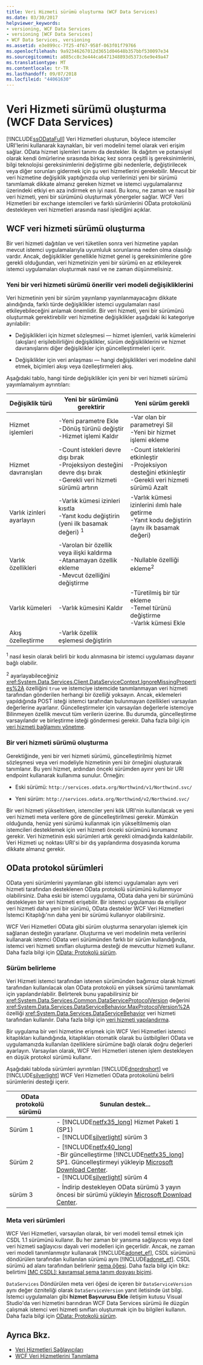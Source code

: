 ```yaml
---
title: Veri Hizmeti sürümü oluşturma (WCF Data Services)
ms.date: 03/30/2017
helpviewer_keywords:
- versioning, WCF Data Services
- versioning [WCF Data Services]
- WCF Data Services, versioning
ms.assetid: e3e899cc-7f25-4f67-958f-063f01f79766
ms.openlocfilehash: 9a92346267012d3651d04648b357bbf530097e34
ms.sourcegitcommit: a885cc8c3e444ca6471348893d5373c6e9e49a47
ms.translationtype: MT
ms.contentlocale: tr-TR
ms.lasthandoff: 09/07/2018
ms.locfileid: "44061630"
---
```

# <a name="data-service-versioning-wcf-data-services"></a>Veri Hizmeti sürümü oluşturma (WCF Data Services)
[!INCLUDE[ssODataFull](../../../../includes/ssodatafull-md.md)] Veri Hizmetleri oluşturun, böylece istemciler URI'lerini kullanarak kaynakları, bir veri modelini temel olarak veri erişim sağlar. OData hizmet işlemleri tanımı da destekler. İlk dağıtım ve potansiyel olarak kendi ömürlerine sırasında birkaç kez sonra çeşitli iş gereksinimlerini, bilgi teknolojisi gereksinimlerini değiştirme gibi nedenlerle, değiştirilecek veya diğer sorunları gidermek için şu veri hizmetlerini gerekebilir. Mevcut bir veri hizmetine değişiklik yaptığınızda olup verilerinizi yeni bir sürümü tanımlamak dikkate almanız gereken hizmet ve istemci uygulamalarınız üzerindeki etkiyi en aza indirmek en iyi nasıl. Bu konu, ne zaman ve nasıl bir veri hizmeti, yeni bir sürümünü oluşturmak yönergeler sağlar. WCF Veri Hizmetleri bir exchange istemcileri ve farklı sürümlerini OData protokolünü destekleyen veri hizmetleri arasında nasıl işlediğini açıklar.

## <a name="versioning-a-wcf-data-service"></a>WCF veri hizmeti sürümü oluşturma
 Bir veri hizmeti dağıtılan ve veri tüketilen sonra veri hizmetine yapılan mevcut istemci uygulamalarıyla uyumluluk sorunlarına neden olma olasılığı vardır. Ancak, değişiklikler genellikle hizmet genel iş gereksinimlerine göre gerekli olduğundan, veri hizmetinizin yeni bir sürümü en az etkileyerek istemci uygulamaları oluşturmak nasıl ve ne zaman düşünmelisiniz.

### <a name="data-model-changes-that-recommend-a-new-data-service-version"></a>Yeni bir veri hizmeti sürümü önerilir veri modeli değişikliklerini
 Veri hizmetinin yeni bir sürüm yayınlanıp yayınlanmayacağını dikkate alındığında, farklı türde değişiklikler istemci uygulamaları nasıl etkileyebileceğini anlamak önemlidir. Bir veri hizmeti, yeni bir sürümünü oluşturmak gerektirebilir veri hizmetine değişiklikler aşağıdaki iki kategoriye ayrılabilir:

-   Değişiklikleri için hizmet sözleşmesi — hizmet işlemleri, varlık kümelerini (akışları) erişilebilirliğini değişiklikler, sürüm değişikliklerini ve hizmet davranışlarını diğer değişiklikler için güncelleştirmeleri içerir.

-   Değişiklikler için veri anlaşması — hangi değişiklikleri veri modeline dahil etmek, biçimleri akışı veya özelleştirmeleri akış.

 Aşağıdaki tablo, hangi türde değişiklikler için yeni bir veri hizmeti sürümü yayımlamalıyım ayrıntıları:

|Değişiklik türü|Yeni bir sürümünü gerektirir|Yeni sürüm gerekli|
|--------------------|----------------------------|----------------------------|
|Hizmet işlemleri|-Yeni parametre Ekle<br />-Dönüş türünü değiştir<br />-Hizmet işlemi Kaldır|-Var olan bir parametreyi Sil<br />-Yeni bir hizmet işlemi ekleme|
|Hizmet davranışları|-Count istekleri devre dışı bırak<br />-Projeksiyon desteğini devre dışı bırak<br />-Gerekli veri hizmeti sürümü artırın|-Count isteklerini etkinleştir<br />-Projeksiyon desteğini etkinleştir<br />-Gerekli veri hizmeti sürümü Azalt|
|Varlık izinleri ayarlayın|-Varlık kümesi izinleri kısıtla<br />-Yanıt kodu değiştirin (yeni ilk basamak değeri) <sup>1</sup>|-Varlık kümesi izinlerini ılımlı hale getirme<br />-Yanıt kodu değiştirin (aynı ilk basamak değeri)|
|Varlık özellikleri|-Varolan bir özellik veya ilişki kaldırma<br />-Atanamayan özellik ekleme<br />-Mevcut özelliğini değiştirme|-Nullable özelliği ekleme<sup>2</sup>|
|Varlık kümeleri|-Varlık kümesini Kaldır|-Türetilmiş bir tür ekleme<br />-Temel türünü değiştirme<br />-Varlık kümesi Ekle|
|Akış özelleştirme|-Varlık özellik eşlemesi değiştirin||

 <sup>1</sup> nasıl kesin olarak belirli bir kodu alınmasına bir istemci uygulaması dayanır bağlı olabilir.

 <sup>2</sup> ayarlayabileceğiniz <xref:System.Data.Services.Client.DataServiceContext.IgnoreMissingProperties%2A> özelliğini `true` ve istemciye istemcide tanımlanmayan veri hizmeti tarafından gönderilen herhangi bir özelliği yoksayın. Ancak, eklemeleri yapıldığında POST isteği istemci tarafından bulunmayan özellikleri varsayılan değerlerine ayarlanır. Güncelleştirmeler için varsayılan değerlerle istemciye Bilinmeyen özellik mevcut tüm verilerin üzerine. Bu durumda, güncelleştirme varsayılandır ve birleştirme isteği göndermesi gerekir. Daha fazla bilgi için [veri hizmeti bağlamını yönetme](../../../../docs/framework/data/wcf/managing-the-data-service-context-wcf-data-services.md).

### <a name="how-to-version-a-data-service"></a>Bir veri hizmeti sürümü oluşturma
 Gerektiğinde, yeni bir veri hizmeti sürümü, güncelleştirilmiş hizmet sözleşmesi veya veri modeliyle hizmetinin yeni bir örneğini oluşturarak tanımlanır. Bu yeni hizmet, ardından önceki sürümden ayırır yeni bir URI endpoint kullanarak kullanıma sunulur. Örneğin:

-   Eski sürümü: `http://services.odata.org/Northwind/v1/Northwind.svc/`

-   Yeni sürüm: `http://services.odata.org/Northwind/v2/Northwind.svc/`

 Bir veri hizmeti yükseltirken, istemciler yeni kök URI'nin kullanılacak ve yeni veri hizmeti meta verilere göre de güncelleştirilmesi gerekir. Mümkün olduğunda, henüz yeni sürümü kullanmak için yükseltilmemiş olan istemcileri desteklemek için veri hizmeti önceki sürümünü korumanız gerekir. Veri hizmetinin eski sürümleri artık gerekli olmadığında kaldırılabilir. Veri Hizmeti uç noktası URI'si bir dış yapılandırma dosyasında koruma dikkate almanız gerekir.

## <a name="odata-protocol-versions"></a>OData protokol sürümleri
 OData yeni sürümlerini yayımlanan gibi istemci uygulamaları aynı veri hizmeti tarafından desteklenen OData protokolü sürümünü kullanmıyor olabilirsiniz. Daha eski bir istemci uygulama, OData daha yeni bir sürümünü destekleyen bir veri hizmeti erişebilir. Bir istemci uygulaması da erişiliyor veri hizmeti daha yeni bir sürümü, OData destekler WCF Veri Hizmetleri İstemci Kitaplığı'nın daha yeni bir sürümü kullanıyor olabilirsiniz.

 WCF Veri Hizmetleri OData gibi sürüm oluşturma senaryoları işlemek için sağlanan desteğin yararlanır. Oluşturma ve veri modelinin meta verilerini kullanarak istemci OData veri sürümünden farklı bir sürüm kullandığında, istemci veri hizmeti sınıfları oluşturma desteği de mevcuttur hizmeti kullanır. Daha fazla bilgi için [OData: Protokolü sürüm](https://go.microsoft.com/fwlink/?LinkId=186071).

### <a name="version-negotiation"></a>Sürüm belirleme
 Veri Hizmeti istemci tarafından istenen sürümünden bağımsız olarak hizmeti tarafından kullanılacak olan OData protokolü en yüksek sürümü tanımlamak için yapılandırılabilir. Belirterek bunu yapabilirsiniz bir <xref:System.Data.Services.Common.DataServiceProtocolVersion> değerini <xref:System.Data.Services.DataServiceBehavior.MaxProtocolVersion%2A> özelliği <xref:System.Data.Services.DataServiceBehavior> veri hizmeti tarafından kullanılır. Daha fazla bilgi için [veri hizmeti yapılandırma](../../../../docs/framework/data/wcf/configuring-the-data-service-wcf-data-services.md).

 Bir uygulama bir veri hizmetine erişmek için WCF Veri Hizmetleri istemci kitaplıkları kullandığında, kitaplıkları otomatik olarak bu üstbilgileri OData ve uygulamanızda kullanılan özelliklere sürümüne bağlı olarak doğru değerleri ayarlayın. Varsayılan olarak, WCF Veri Hizmetleri istenen işlem destekleyen en düşük protokol sürümü kullanır.

 Aşağıdaki tabloda sürümleri ayrıntıları [!INCLUDE[dnprdnshort](../../../../includes/dnprdnshort-md.md)] ve [!INCLUDE[silverlight](../../../../includes/silverlight-md.md)] WCF Veri Hizmetleri OData protokolünü belirli sürümlerini desteği içerir.

|OData protokolü sürümü|Sunulan destek...|
|-----------------------------------------------------------------------------------|----------------------------|
|Sürüm 1|-   [!INCLUDE[netfx35_long](../../../../includes/netfx35-long-md.md)] Hizmet Paketi 1 (SP1)<br />-   [!INCLUDE[silverlight](../../../../includes/silverlight-md.md)] sürüm 3|
|Sürüm 2|-   [!INCLUDE[netfx40_long](../../../../includes/netfx40-long-md.md)]<br />-Bir güncelleştirme [!INCLUDE[netfx35_long](../../../../includes/netfx35-long-md.md)] SP1. Güncelleştirmeyi yükleyip [Microsoft Download Center](https://go.microsoft.com/fwlink/?LinkId=158125).<br />-   [!INCLUDE[silverlight](../../../../includes/silverlight-md.md)] sürüm 4|
|sürüm 3|- İndirip destekleyen OData sürümü 3 yayın öncesi bir sürümü yükleyin [Microsoft Download Center](https://go.microsoft.com/fwlink/?LinkId=203885).|

### <a name="metadata-versions"></a>Meta veri sürümleri
 WCF Veri Hizmetleri, varsayılan olarak, bir veri modeli temsil etmek için CSDL 1.1 sürümünü kullanır. Bu her zaman bir yansıma sağlayıcısı veya özel veri hizmeti sağlayıcısı dayalı veri modelleri için geçerlidir. Ancak, ne zaman veri modeli tanımlanmıştır kullanarak [!INCLUDE[adonet_ef](../../../../includes/adonet-ef-md.md)], CSDL sürümünü döndürülen tarafından kullanılan sürümü aynı [!INCLUDE[adonet_ef](../../../../includes/adonet-ef-md.md)]. CSDL sürümü ad alanı tarafından belirlenir [şema öğesi](https://msdn.microsoft.com/library/396074d8-f99c-4f50-a073-68bce848224f). Daha fazla bilgi için bkz: belirtimi [ \[MC CSDL\]: kavramsal şema tanım dosyası biçimi](https://go.microsoft.com/fwlink/?LinkId=159072).

 `DataServices` Döndürülen meta veri öğesi de içeren bir `DataServiceVersion` aynı değer özniteliği olarak `DataServiceVersion` yanıt iletisinde üst bilgi. İstemci uygulamaları gibi **hizmet Başvurusu Ekle** iletişim kutusu Visual Studio'da veri hizmetini barındıran WCF Data Services sürümü ile düzgün çalışmak istemci veri hizmeti sınıfları oluşturmak için bu bilgileri kullanın. Daha fazla bilgi için [OData: Protokolü sürüm](https://go.microsoft.com/fwlink/?LinkId=186071).

## <a name="see-also"></a>Ayrıca Bkz.

- [Veri Hizmetleri Sağlayıcıları](../../../../docs/framework/data/wcf/data-services-providers-wcf-data-services.md)
- [WCF Veri Hizmetlerini Tanımlama](../../../../docs/framework/data/wcf/defining-wcf-data-services.md)
